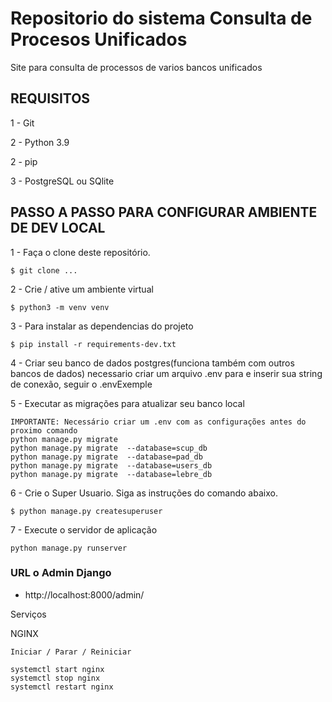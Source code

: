 # Repositorio do sistema Consulta de Procesos Unificados
Site para consulta de processos de varios bancos unificados

## REQUISITOS

1 - Git

2 - Python 3.9

2 - pip

3 - PostgreSQL ou SQlite

## PASSO A PASSO PARA CONFIGURAR AMBIENTE DE DEV LOCAL

1 - Faça o clone deste repositório.
```
$ git clone ...
```

2 - Crie / ative um ambiente virtual
```
$ python3 -m venv venv
```

3 - Para instalar as dependencias do projeto
```
$ pip install -r requirements-dev.txt
```

4 - Criar seu banco de dados postgres(funciona também com outros bancos de dados) necessario criar um arquivo .env para e inserir sua string de conexão,
seguir o .envExemple


5 - Executar as migrações para atualizar seu banco local

```
IMPORTANTE: Necessário criar um .env com as configurações antes do proximo comando
python manage.py migrate
python manage.py migrate  --database=scup_db 
python manage.py migrate  --database=pad_db
python manage.py migrate  --database=users_db 
python manage.py migrate  --database=lebre_db

```

6 - Crie o Super Usuario. Siga as instruções do comando abaixo.
```
$ python manage.py createsuperuser
```

7 - Execute o servidor de aplicação
```
python manage.py runserver
```

### URL o Admin Django
* http://localhost:8000/admin/



Serviços

NGINX
```
Iniciar / Parar / Reiniciar

systemctl start nginx
systemctl stop nginx
systemctl restart nginx
```



